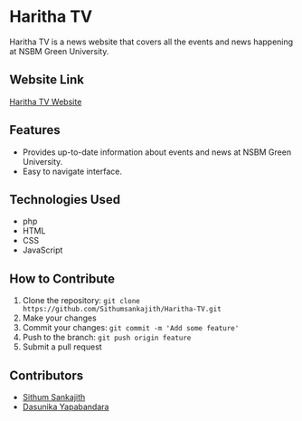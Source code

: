 # Haritha TV

Haritha TV is a news website that covers all the events and news happening at NSBM Green University.

## Website Link
[Haritha TV Website](http://harithatv.liveblog365.com/)

## Features
- Provides up-to-date information about events and news at NSBM Green University.
- Easy to navigate interface.

## Technologies Used
- php
- HTML
- CSS
- JavaScript


## How to Contribute
1. Clone the repository: `git clone https://github.com/Sithumsankajith/Haritha-TV.git`
2. Make your changes
3. Commit your changes: `git commit -m 'Add some feature'`
4. Push to the branch: `git push origin feature`
5. Submit a pull request

## Contributors
- [Sithum Sankajith](https://github.com/sithumsankajith)
- [Dasunika Yapabandara](https://github.com/dasunikayapabandara)

